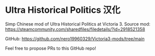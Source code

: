 # Ultra Historical Politics 汉化

Simp Chinese mod of Ultra Historical Politics at Victoria 3. Source mod: https://steamcommunity.com/sharedfiles/filedetails/?id=2918521358

GitHub: https://github.com/nero19960329/Victoria3-mods/tree/main

Feel free to propose PRs to this GitHub repo!
